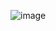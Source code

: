![image](https://github.com/CrockoMan/cpa_traffic_ligth/assets/125302139/5aaee115-521a-4eda-9cab-2cc7493f77e7)
